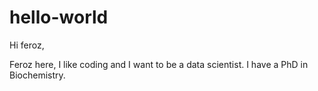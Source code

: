 # hello-world
Hi feroz,

Feroz here, I like coding and I want to be a data scientist.
I have a PhD in Biochemistry.
